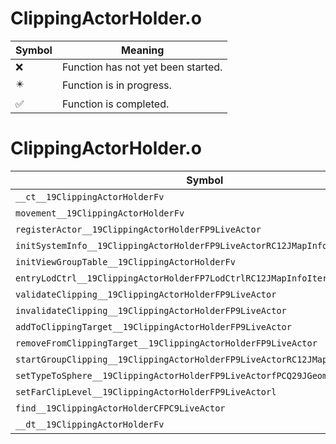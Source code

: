 # ClippingActorHolder.o
| Symbol | Meaning 
| ------------- | ------------- 
| :x: | Function has not yet been started. 
| :eight_pointed_black_star: | Function is in progress. 
| :white_check_mark: | Function is completed. 


# ClippingActorHolder.o
| Symbol | Decompiled? |
| ------------- | ------------- |
| `__ct__19ClippingActorHolderFv` | :white_check_mark: |
| `movement__19ClippingActorHolderFv` | :white_check_mark: |
| `registerActor__19ClippingActorHolderFP9LiveActor` | :white_check_mark: |
| `initSystemInfo__19ClippingActorHolderFP9LiveActorRC12JMapInfoIter` | :white_check_mark: |
| `initViewGroupTable__19ClippingActorHolderFv` | :x: |
| `entryLodCtrl__19ClippingActorHolderFP7LodCtrlRC12JMapInfoIter` | :white_check_mark: |
| `validateClipping__19ClippingActorHolderFP9LiveActor` | :white_check_mark: |
| `invalidateClipping__19ClippingActorHolderFP9LiveActor` | :white_check_mark: |
| `addToClippingTarget__19ClippingActorHolderFP9LiveActor` | :x: |
| `removeFromClippingTarget__19ClippingActorHolderFP9LiveActor` | :x: |
| `startGroupClipping__19ClippingActorHolderFP9LiveActorRC12JMapInfoIter` | :x: |
| `setTypeToSphere__19ClippingActorHolderFP9LiveActorfPCQ29JGeometry8TVec3<f>` | :white_check_mark: |
| `setFarClipLevel__19ClippingActorHolderFP9LiveActorl` | :x: |
| `find__19ClippingActorHolderCFPC9LiveActor` | :x: |
| `__dt__19ClippingActorHolderFv` | :white_check_mark: |
